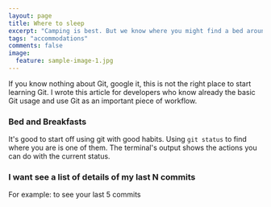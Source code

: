 ```yaml
---
layout: page
title: Where to sleep
excerpt: "Camping is best. But we know where you might find a bed around here too. "
tags: "accommodations"
comments: false
image:
  feature: sample-image-1.jpg
---
```


If you know nothing about Git, google it, this is not the right place to start learning Git. I wrote this article for developers who know already the basic Git usage and use Git as an important piece of workflow.

### Bed and Breakfasts

It's good to start off using git with good habits. Using `git status` to find where you are is one of them. The terminal's output shows the actions you can do with the current status.

### I want see a list of details of my last N commits

For example: to see your last 5 commits
